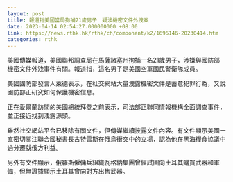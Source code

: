 ```yaml
---
layout: post
title: 報道指美國當局拘捕21歲男子　疑涉機密文件外洩案
date: 2023-04-14 02:54:27.000000000 +08:00
link: https://news.rthk.hk/rthk/ch/component/k2/1696146-20230414.htm
categories: rthk
---
```


美國傳媒報道，美國聯邦調查局在馬薩諸塞州拘捕一名21歲男子，涉嫌與國防部機密文件外洩事件有關。報道指，這名男子是美國空軍國民警衛隊成員。

美國國防部發言人萊德表示，在社交網站大量洩露機密文件是蓄意犯罪行為，又說國防部正研究如何保護機密信息。

正在愛爾蘭訪問的美國總統拜登之前表示，司法部正聯同情報機構全面調查事件，並正接近找到洩露源頭。

雖然社交網站平台已移除有關文件，但傳媒繼續披露文件內容。有文件顯示美國一直密切關注聯合國秘書長古特雷斯在俄烏衝突中的立場，認為他在黑海糧食協議中過分遷就俄方利益。

另外有文件顯示，俄羅斯僱傭兵組織瓦格納集團曾經試圖向土耳其購買武器和軍備，但無證據顯示土耳其曾向對方出售武器。
